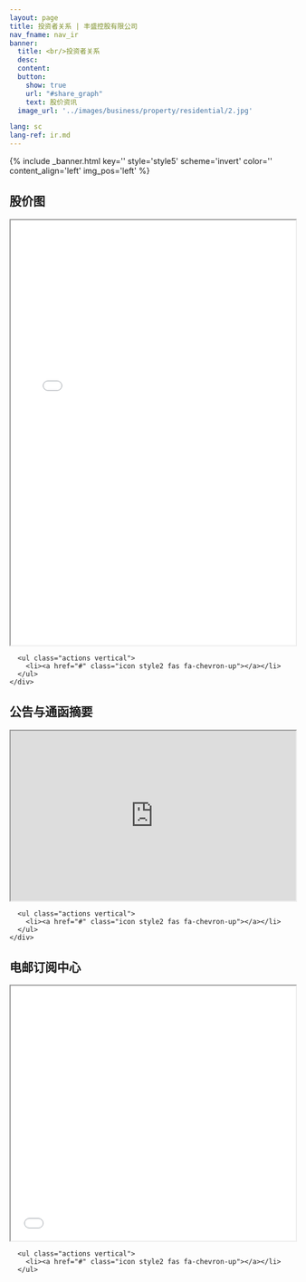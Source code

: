 ```yaml
---
layout: page
title: 投资者关系 | 丰盛控股有限公司
nav_fname: nav_ir
banner:
  title: <br/>投资者关系
  desc:
  content:
  button:
    show: true
    url: "#share_graph"
    text: 股价资讯
  image_url: '../images/business/property/residential/2.jpg'

lang: sc
lang-ref: ir.md
---
```

<!-- Welcome Banner -->
{% include _banner.html key='' style='style5' scheme='invert' color='' content_align='left' img_pos='left' %}

<!-- Share Graph -->
<section class="wrapper style2 align-center" id = "share_graph">
    <div class="inner fullscreen">
      <h2>股价图</h2>
      <iframe class = "EurolandTool" style="" src="//asia.tools.euroland.com/tools/sharegraph/?s=1362&companycode=hk-607&lang=zh-cn" width = "100%" height ="750"></iframe>

      <ul class="actions vertical">
        <li><a href="#" class="icon style2 fas fa-chevron-up"></a></li>
      </ul>
    </div>
</section>

<!-- Announcements -->
<section class="wrapper style1 align-center" id = "announcements">
    <div class="inner fullscreen">
      <h2>公告与通函摘要</h2>
      <iframe class = "EurolandTool" style="" src="https://asia.tools.euroland.com/tools/pressreleases/?companycode=hk-607&lang=zh-cn" width = "100%" height ="300"></iframe>

      <ul class="actions vertical">
        <li><a href="#" class="icon style2 fas fa-chevron-up"></a></li>
      </ul>
    </div>
</section>

<!-- Subscription Centre -->
<section class="wrapper style2 align-center" id = "Subscription">
  <div class="inner medium">
      <h2>电邮订阅中心</h2>
      <iframe class = "EurolandTool" style="" src="//asia.tools.euroland.com/tools/SubscriptionCentre2/?companycode=hk-607&lang=zh-cn" width = "100%" height ="450"></iframe>

      <ul class="actions vertical">
        <li><a href="#" class="icon style2 fas fa-chevron-up"></a></li>
      </ul>
  </div>
</section>
